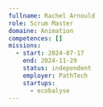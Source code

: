 ```yaml
---
fullname: Rachel Arnould
role: Scrum Master
domaine: Animation
competences: []
missions:
  - start: 2024-07-17
    end: 2024-11-29
    status: independent
    employer: PathTech
    startups:
      - ecobalyse
---
```

